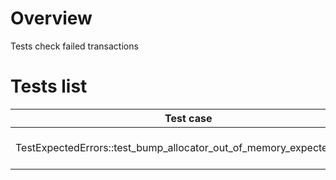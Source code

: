 # Overview

Tests check failed transactions

# Tests list

| Test case                                                            | Description              | XFailed |
|----------------------------------------------------------------------|--------------------------|---------|
| TestExpectedErrors::test_bump_allocator_out_of_memory_expected_error | Get EVM allocation error |         |

